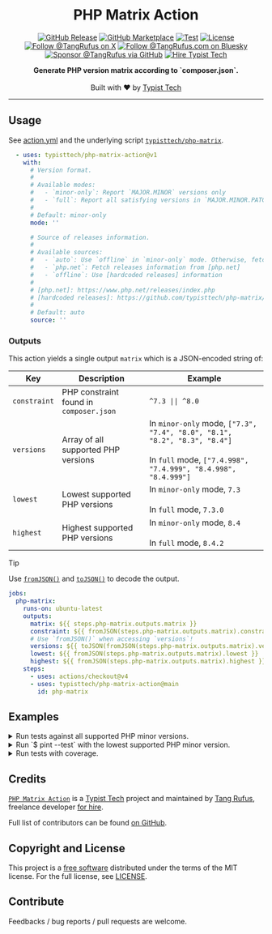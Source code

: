 <div align="center">

# PHP Matrix Action

[![GitHub Release](https://img.shields.io/github/v/release/typisttech/php-matrix-action)](https://github.com/typisttech/php-matrix-action/releases/latest)
[![GitHub Marketplace](https://img.shields.io/badge/marketplace-php--matrix-blue?logo=github&style=flat-square)](https://github.com/marketplace/actions/php-matrix)
[![Test](https://github.com/typisttech/php-matrix-action/actions/workflows/test.yml/badge.svg)](https://github.com/typisttech/php-matrix-action/actions/workflows/test.yml)
[![License](https://img.shields.io/github/license/typisttech/php-matrix-action.svg)](https://github.com/typisttech/php-matrix-action/blob/master/LICENSE)
[![Follow @TangRufus on X](https://img.shields.io/badge/Follow-TangRufus-15202B?logo=x&logoColor=white)](https://x.com/tangrufus)
[![Follow @TangRufus.com on Bluesky](https://img.shields.io/badge/Bluesky-TangRufus.com-blue?logo=bluesky)](https://bsky.app/profile/tangrufus.com)
[![Sponsor @TangRufus via GitHub](https://img.shields.io/badge/Sponsor-TangRufus-EA4AAA?logo=githubsponsors)](https://github.com/sponsors/tangrufus)
[![Hire Typist Tech](https://img.shields.io/badge/Hire-Typist%20Tech-778899)](https://typist.tech/contact/)

<p>
  <strong>Generate PHP version matrix according to `composer.json`.</strong>
  <br>
  <br>
  Built with ♥ by <a href="https://typist.tech/">Typist Tech</a>
</p>

</div>

---

## Usage

See [action.yml](action.yml) and the underlying script [`typisttech/php-matrix`](https://github.com/typisttech/php-matrix/#options).

```yaml
  - uses: typisttech/php-matrix-action@v1
    with:
      # Version format.
      #
      # Available modes:
      #   - `minor-only`: Report `MAJOR.MINOR` versions only
      #   - `full`: Report all satisfying versions in `MAJOR.MINOR.PATCH` format
      #
      # Default: minor-only
      mode: ''

      # Source of releases information.
      #
      # Available sources:
      #   - `auto`: Use `offline` in `minor-only` mode. Otherwise, fetch from [php.net]
      #   - `php.net`: Fetch releases information from [php.net]
      #   - `offline`: Use [hardcoded releases] information
      #
      # [php.net]: https://www.php.net/releases/index.php
      # [hardcoded releases]: https://github.com/typisttech/php-matrix/blob/main/resources/all-versions.json
      #
      # Default: auto
      source: ''
```

### Outputs

This action yields a single output `matrix` which is a JSON-encoded string of:

| Key | Description | Example |
| --- | --- | --- |
| `constraint`  | PHP constraint found in `composer.json` | `^7.3 \|\| ^8.0` |
| `versions` | Array of all supported PHP versions | In `minor-only` mode, `["7.3", "7.4", "8.0", "8.1", "8.2", "8.3", "8.4"]`<br><br>In `full` mode, `["7.4.998", "7.4.999", "8.4.998", "8.4.999"]` |
| `lowest` | Lowest supported PHP versions | In `minor-only` mode, `7.3`<br><br>In `full` mode, `7.3.0` |
| `highest` | Highest supported PHP versions | In `minor-only` mode, `8.4`<br><br>In `full` mode, `8.4.2` |

> [!TIP]
>
> Use [`fromJSON()`](https://docs.github.com/en/actions/writing-workflows/choosing-what-your-workflow-does/evaluate-expressions-in-workflows-and-actions#fromjson) and [`toJSON()`](https://docs.github.com/en/actions/writing-workflows/choosing-what-your-workflow-does/evaluate-expressions-in-workflows-and-actions#tojson) to decode the output.
>
> ```yaml
> jobs:
>   php-matrix:
>     runs-on: ubuntu-latest
>     outputs:
>       matrix: ${{ steps.php-matrix.outputs.matrix }}
>       constraint: ${{ fromJSON(steps.php-matrix.outputs.matrix).constraint }}
>       # Use `fromJSON()` when accessing `versions`!
>       versions: ${{ toJSON(fromJSON(steps.php-matrix.outputs.matrix).versions) }}
>       lowest: ${{ fromJSON(steps.php-matrix.outputs.matrix).lowest }}
>       highest: ${{ fromJSON(steps.php-matrix.outputs.matrix).highest }}
>     steps:
>       - uses: actions/checkout@v4
>       - uses: typisttech/php-matrix-action@main
>         id: php-matrix
> ```

## Examples

<details>
  <summary>Run tests against all supported PHP minor versions.</summary>

```yaml
name: Test

on:
  push:

jobs:
  php-matrix:
    runs-on: ubuntu-latest
    outputs:
      matrix: ${{ steps.php-matrix.outputs.matrix }}
    steps:
      - uses: actions/checkout@v4
      - uses: typisttech/php-matrix-action@v1
        id: php-matrix

  test:
    runs-on: ubuntu-latest
    needs: php-matrix
    strategy:
      matrix:
        php: ${{ fromJSON(needs.php-matrix.outputs.matrix).versions }}
    steps:
      - uses: actions/checkout@v4
      - uses: shivammathur/setup-php@v2
        with:
          php-version: ${{ matrix.php }}
      - run: composer install
      - run: composer test
```

</details>

<details>
  <summary>Run `$ pint --test` with the lowest supported PHP minor version.</summary>

```yaml
name: Pint

on:
  push:

jobs:
  pint:
    runs-on: ubuntu-latest
    steps:
      - uses: actions/checkout@v4

      - uses: typisttech/php-matrix-action@v1
        id: php-matrix

      - uses: shivammathur/setup-php@v2
        with:
          php-version:  ${{ fromJSON(steps.php-matrix.outputs.matrix).lowest }}
          tools: pint

      - run: pint --test
```

</details>

<details>
  <summary>Run tests with coverage.</summary>

```yaml
name: Test

on:
  push:

jobs:
  php-matrix:
    runs-on: ubuntu-latest
    outputs:
      versions: ${{ toJSON(fromJSON(steps.php-matrix.outputs.matrix).versions) }}
      highest: ${{ fromJSON(steps.php-matrix.outputs.matrix).highest }}
    steps:
      - uses: actions/checkout@v4
        with:
          sparse-checkout: composer.json
          sparse-checkout-cone-mode: false

      - uses: typisttech/php-matrix-action@v1
        id: php-matrix

  test:
    runs-on: ubuntu-latest
    needs: php-matrix
    strategy:
      matrix:
        php: ${{ fromJSON(needs.php-matrix.outputs.versions }}
        dependency-versions: [lowest, highest]
        coverage: [none]
        exclude:
          - php: ${{ needs.php-matrix.outputs.highest }}
            dependency-versions: highest
            coverage: none
        include:
          - php: ${{ needs.php-matrix.outputs.highest }}
            dependency-versions: highest
            coverage: xdebug
    steps:
      - uses: actions/checkout@v4

      - uses: shivammathur/setup-php@v2
        with:
          php-version: ${{ matrix.php }}
          coverage: ${{ matrix.coverage }}
        env:
          GITHUB_TOKEN: ${{ secrets.GITHUB_TOKEN }}

      - uses: ramsey/composer-install@v3
        with:
          dependency-versions: ${{ matrix.dependency-versions }}

      - run: composer test:with-coverage
        if: ${{ matrix.coverage == 'xdebug' }}

      - run: composer test:without-coverage
        if: ${{ matrix.coverage != 'xdebug' }}
```

</details>

## Credits

[`PHP Matrix Action`](https://github.com/typisttech/php-matrix-action) is a [Typist Tech](https://typist.tech) project and
maintained by [Tang Rufus](https://x.com/TangRufus), freelance developer [for hire](https://typist.tech/contact/).

Full list of contributors can be found [on GitHub](https://github.com/typisttech/php-matrix-action/graphs/contributors).

## Copyright and License

This project is a [free software](https://www.gnu.org/philosophy/free-sw.en.html) distributed under the terms of
the MIT license. For the full license, see [LICENSE](LICENSE).

## Contribute

Feedbacks / bug reports / pull requests are welcome.
